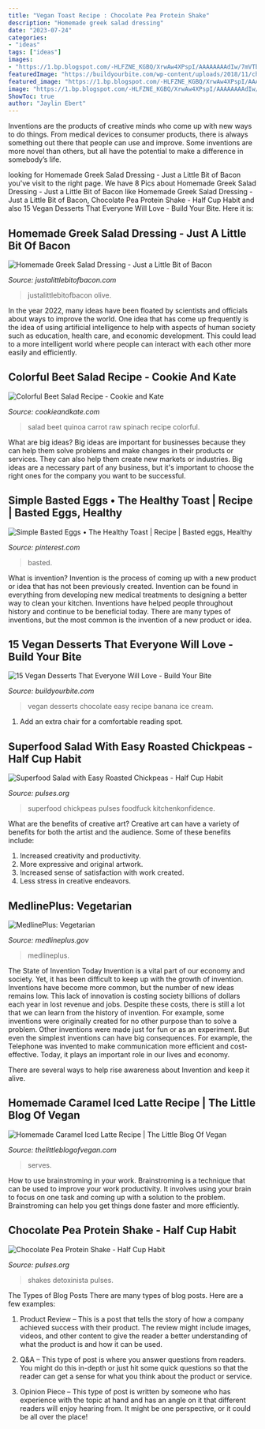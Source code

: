 ```yaml
---
title: "Vegan Toast Recipe : Chocolate Pea Protein Shake"
description: "Homemade greek salad dressing"
date: "2023-07-24"
categories:
- "ideas"
tags: ["ideas"]
images:
- "https://1.bp.blogspot.com/-HLFZNE_KGBQ/XrwAw4XPspI/AAAAAAAAdIw/7mVTb8j8Y6oPYiSBHJnjlZ8Gou1NqVnZACLcBGAsYHQ/s1600/caramel_iced_latte.jpg"
featuredImage: "https://buildyourbite.com/wp-content/uploads/2018/11/chocolate-peanut-butter-crunch-cups-with-flaked-sea-salt-vegan-gluten-free_-28.jpg"
featured_image: "https://1.bp.blogspot.com/-HLFZNE_KGBQ/XrwAw4XPspI/AAAAAAAAdIw/7mVTb8j8Y6oPYiSBHJnjlZ8Gou1NqVnZACLcBGAsYHQ/s1600/caramel_iced_latte.jpg"
image: "https://1.bp.blogspot.com/-HLFZNE_KGBQ/XrwAw4XPspI/AAAAAAAAdIw/7mVTb8j8Y6oPYiSBHJnjlZ8Gou1NqVnZACLcBGAsYHQ/s1600/caramel_iced_latte.jpg"
ShowToc: true
author: "Jaylin Ebert"
---
```



Inventions are the products of creative minds who come up with new ways to do things. From medical devices to consumer products, there is always something out there that people can use and improve. Some inventions are more novel than others, but all have the potential to make a difference in somebody’s life.

	

		
looking for Homemade Greek Salad Dressing - Just a Little Bit of Bacon you've visit to the right page. We have 8 Pics about Homemade Greek Salad Dressing - Just a Little Bit of Bacon like Homemade Greek Salad Dressing - Just a Little Bit of Bacon, Chocolate Pea Protein Shake - Half Cup Habit and also 15 Vegan Desserts That Everyone Will Love - Build Your Bite. Here it is:
		
    
## Homemade Greek Salad Dressing - Just A Little Bit Of Bacon

<img loading=lazy src="http://www.justalittlebitofbacon.com/wp-content/uploads/2020/01/greek-dressing-2.jpg" onerror="this.onerror=null;this.src='https://tse1.mm.bing.net/th?id=OIP.Pb-NYtDHnMzRYyLBlnWSUgHaKX&amp;pid=15.1';" alt="Homemade Greek Salad Dressing - Just a Little Bit of Bacon">

_Source: justalittlebitofbacon.com_

>justalittlebitofbacon olive. 

	

In the year 2022, many ideas have been floated by scientists and officials about ways to improve the world. One idea that has come up frequently is the idea of using artificial intelligence to help with aspects of human society such as education, health care, and economic development. This could lead to a more intelligent world where people can interact with each other more easily and efficiently.

    
## Colorful Beet Salad Recipe - Cookie And Kate

<img loading=lazy src="https://cookieandkate.com/images/2018/08/raw-beet-salad-recipe-2.jpg" onerror="this.onerror=null;this.src='https://tse2.mm.bing.net/th?id=OIP.o-yJyFeUN-4DnCrcWdVktwHaLH&amp;pid=15.1';" alt="Colorful Beet Salad Recipe - Cookie and Kate">

_Source: cookieandkate.com_

>salad beet quinoa carrot raw spinach recipe colorful. 

	

What are big ideas?
Big ideas are important for businesses because they can help them solve problems and make changes in their products or services. They can also help them create new markets or industries. Big ideas are a necessary part of any business, but it's important to choose the right ones for the company you want to be successful.

    
## Simple Basted Eggs • The Healthy Toast | Recipe | Basted Eggs, Healthy

<img loading=lazy src="https://i.pinimg.com/736x/58/98/90/589890ede551c575be5b2a19a13c9865.jpg" onerror="this.onerror=null;this.src='https://tse4.mm.bing.net/th?id=OIP.x1Oar8n3MRUM4LYYXjcr7AHaJ3&amp;pid=15.1';" alt="Simple Basted Eggs • The Healthy Toast | Recipe | Basted eggs, Healthy">

_Source: pinterest.com_

>basted. 

	

What is invention?
Invention is the process of coming up with a new product or idea that has not been previously created. Invention can be found in everything from developing new medical treatments to designing a better way to clean your kitchen. Inventions have helped people throughout history and continue to be beneficial today. There are many types of inventions, but the most common is the invention of a new product or idea.

    
## 15 Vegan Desserts That Everyone Will Love - Build Your Bite

<img loading=lazy src="https://buildyourbite.com/wp-content/uploads/2018/11/chocolate-peanut-butter-crunch-cups-with-flaked-sea-salt-vegan-gluten-free_-28.jpg" onerror="this.onerror=null;this.src='https://tse2.mm.bing.net/th?id=OIP.HhwwKQ9GzKjkzIjo0IKXCgHaK-&amp;pid=15.1';" alt="15 Vegan Desserts That Everyone Will Love - Build Your Bite">

_Source: buildyourbite.com_

>vegan desserts chocolate easy recipe banana ice cream. 

	

1. Add an extra chair for a comfortable reading spot.

    
## Superfood Salad With Easy Roasted Chickpeas - Half Cup Habit

<img loading=lazy src="https://pulses.org/nap/wp-content/uploads/2018/01/Superfood-Salad-3-600x900.jpg" onerror="this.onerror=null;this.src='https://tse1.mm.bing.net/th?id=OIP.k99gLq0buNjTTiHuBDpvQgHaLH&amp;pid=15.1';" alt="Superfood Salad with Easy Roasted Chickpeas - Half Cup Habit">

_Source: pulses.org_

>superfood chickpeas pulses foodfuck kitchenkonfidence. 

	

What are the benefits of creative art?
Creative art can have a variety of benefits for both the artist and the audience. Some of these benefits include: 
1. Increased creativity and productivity.
2. More expressive and original artwork.
3. Increased sense of satisfaction with work created. 
4. Less stress in creative endeavors.

    
## MedlinePlus: Vegetarian

<img loading=lazy src="https://medlineplus.gov/images/recipe_vegetarian_fb.jpg" onerror="this.onerror=null;this.src='https://tse1.mm.bing.net/th?id=OIP._gzSjPhiT5tAd443gBZl9wHaD4&amp;pid=15.1';" alt="MedlinePlus: Vegetarian">

_Source: medlineplus.gov_

>medlineplus. 

	

The State of Invention Today
Invention is a vital part of our economy and society. Yet, it has been difficult to keep up with the growth of invention. Inventions have become more common, but the number of new ideas remains low. This lack of innovation is costing society billions of dollars each year in lost revenue and jobs.
Despite these costs, there is still a lot that we can learn from the history of invention. For example, some inventions were originally created for no other purpose than to solve a problem. Other inventions were made just for fun or as an experiment. But even the simplest inventions can have big consequences. For example, the Telephone was invented to make communication more efficient and cost-effective. Today, it plays an important role in our lives and economy.

There are several ways to help rise awareness about Invention and keep it alive.

    
## Homemade Caramel Iced Latte Recipe | The Little Blog Of Vegan

<img loading=lazy src="https://1.bp.blogspot.com/-HLFZNE_KGBQ/XrwAw4XPspI/AAAAAAAAdIw/7mVTb8j8Y6oPYiSBHJnjlZ8Gou1NqVnZACLcBGAsYHQ/s1600/caramel_iced_latte.jpg" onerror="this.onerror=null;this.src='https://tse3.mm.bing.net/th?id=OIP.kp0AnUqS8FHW99W0Eq4MpAHaNM&amp;pid=15.1';" alt="Homemade Caramel Iced Latte Recipe | The Little Blog Of Vegan">

_Source: thelittleblogofvegan.com_

>serves. 

	

How to use brainstroming in your work.
Brainstroming is a technique that can be used to improve your work productivity. It involves using your brain to focus on one task and coming up with a solution to the problem. Brainstroming can help you get things done faster and more efficiently.

    
## Chocolate Pea Protein Shake - Half Cup Habit

<img loading=lazy src="https://pulses.org/nap/wp-content/uploads/2016/03/Chocolate-Pea-Protein-Shake_Detoxinista-600x910.jpg" onerror="this.onerror=null;this.src='https://tse2.mm.bing.net/th?id=OIP.ODkTNUL_ixgSmX3TlAXy6gHaLO&amp;pid=15.1';" alt="Chocolate Pea Protein Shake - Half Cup Habit">

_Source: pulses.org_

>shakes detoxinista pulses. 

	

The Types of Blog Posts
There are many types of blog posts. Here are a few examples:
1. Product Review – This is a post that tells the story of how a company achieved success with their product. The review might include images, videos, and other content to give the reader a better understanding of what the product is and how it can be used.

2. Q&A – This type of post is where you answer questions from readers. You might do this in-depth or just hit some quick questions so that the reader can get a sense for what you think about the product or service.

3. Opinion Piece – This type of post is written by someone who has experience with the topic at hand and has an angle on it that different readers will enjoy hearing from. It might be one perspective, or it could be all over the place!


